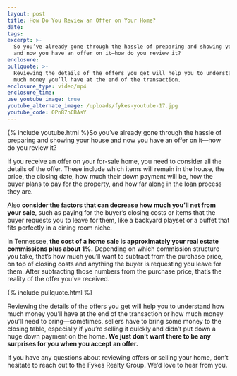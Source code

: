 ```yaml
---
layout: post
title: How Do You Review an Offer on Your Home?
date:
tags:
excerpt: >-
  So you’ve already gone through the hassle of preparing and showing your house
  and now you have an offer on it—how do you review it?
enclosure:
pullquote: >-
  Reviewing the details of the offers you get will help you to understand how
  much money you’ll have at the end of the transaction.
enclosure_type: video/mp4
enclosure_time:
use_youtube_image: true
youtube_alternate_image: /uploads/fykes-youtube-17.jpg
youtube_code: 0Pn87nCBAsY
---
```


{% include youtube.html %}So you’ve already gone through the hassle of preparing and showing your house and now you have an offer on it—how do you review it?

If you receive an offer on your for-sale home, you need to consider all the details of the offer. These include which items will remain in the house, the price, the closing date, how much their down payment will be, how the buyer plans to pay for the property, and how far along in the loan process they are.&nbsp;

Also **consider the factors that can decrease how much you’ll net from your sale**, such as paying for the buyer’s closing costs or items that the buyer requests you to leave for them, like a backyard playset or a buffet that fits perfectly in a dining room niche.

In Tennessee, **the cost of a home sale is approximately your real estate commissions plus about 1%.** Depending on which commission structure you take, that’s how much you’ll want to subtract from the purchase price, on top of closing costs and anything the buyer is requesting you leave for them. After subtracting those numbers from the purchase price, that’s the reality of the offer you’ve received.

{% include pullquote.html %}

Reviewing the details of the offers you get will help you to understand how much money you’ll have at the end of the transaction or how much money you’ll need to bring—sometimes, sellers have to bring some money to the closing table, especially if you’re selling it quickly and didn’t put down a huge down payment on the home. **We just don’t want there to be any surprises for you when you accept an offer.**

If you have any questions about reviewing offers or selling your home, don’t hesitate to reach out to the Fykes Realty Group. We’d love to hear from you.&nbsp;